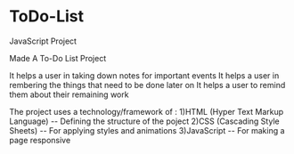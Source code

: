 # ToDo-List
JavaScript Project

Made A To-Do List Project

It helps a user in taking down notes for important events
It helps a user in rembering the things that need to be done later on
It helps a user to remind them about their remaining work

The project uses a technology/framework of :
1)HTML (Hyper Text Markup Language)  -- Defining the structure of the poject
2)CSS (Cascading Style Sheets)       -- For applying styles and animations
3)JavaScript                         -- For making a page responsive

